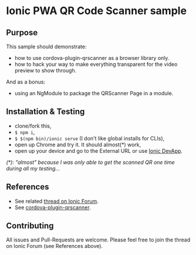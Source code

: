 # Ionic PWA QR Code Scanner sample

## Purpose

This sample should demonstrate:

- how to use cordova-plugin-qrscanner as a browser library only.
- how to hack your way to make everything transparent for the video preview to show through.

And as a bonus:

- using an NgModule to package the QRScanner Page in a module.

## Installation & Testing

- clone/fork this,
- `$ npm i`,
- `$ $(npm bin)/ionic serve` (I don't like global installs for CLIs),
- open up Chrome and try it. It should almost(*) work,
- open up your device and go to the External URL or use [Ionic DevApp](https://ionicframework.com/docs/pro/devapp/).

*(\*): "almost" because I was only able to get the scanned QR one time during all my testing...*

## References

- See related [thread on Ionic Forum](https://forum.ionicframework.com/t/pwa-application-and-qr-code/).
- See [cordova-plugin-qrscanner](https://github.com/bitpay/cordova-plugin-qrscanner#electron-or-nwjs-usage-without-cordova-browser).

## Contributing

All issues and Pull-Requests are welcome.
Please feel free to join the thread on Ionic Forum (see References above).
